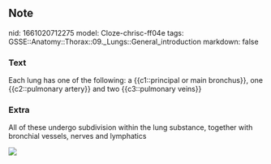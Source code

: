 ## Note
nid: 1661020712275
model: Cloze-chrisc-ff04e
tags: GSSE::Anatomy::Thorax::09._Lungs::General_introduction
markdown: false

### Text
<div class='toggle'>
  Each lung has one of the following: a {{c1::principal or main
  bronchus}}, one {{c2::pulmonary artery}} and two {{c3::pulmonary
  veins}}
</div>

### Extra
<p id="66596cba-deed-452a-ad53-90ada75528bb" class="">All of these
undergo subdivision within the lung substance, together with
bronchial vessels, nerves and lymphatics
<p id="66596cba-deed-452a-ad53-90ada75528bb" class=""><img src= 
"30441378_1928401600526163_7573454101600626297_n.jpg">
